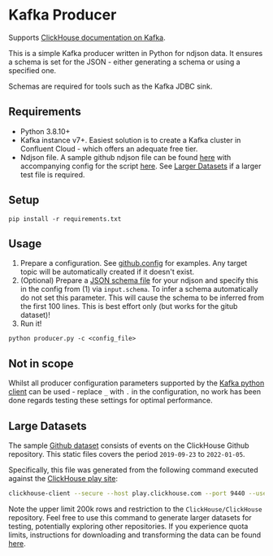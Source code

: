 ---
---
# Kafka Producer

Supports [ClickHouse documentation on Kafka](/en/integrations/kafka).

This is a simple Kafka producer written in Python for ndjson data. It ensures a schema is set for the JSON - either generating a schema or using a specified one.

Schemas are required for tools such as the Kafka JDBC sink.

## Requirements

- Python 3.8.10+
- Kafka instance v7+. Easiest solution is to create a Kafka cluster in Confluent Cloud - which offers an adequate free tier.
- Ndjson file. A sample github ndjson file can be found [here](https://datasets-documentation.s3.eu-west-3.amazonaws.com/kafka/github_all_columns.ndjson) with accompanying config for the script [here](https://github.com/ClickHouse/kafka-samples/blob/main/producer/github.config). See [Larger Datasets](#larger-datasets) if a larger test file is required.

## Setup

`pip install -r requirements.txt`

## Usage

1. Prepare a configuration. See [github.config](https://github.com/ClickHouse/kafka-samples/blob/main/producer/github.config) for examples. Any target topic will be automatically created if it doesn't exist.
2. (Optional) Prepare a [JSON schema file](https://json-schema.org/) for your ndjson and specify this in the config from (1) via `input.schema`. To infer a schema automatically do not set this parameter. This will cause the schema to be inferred from the first 100 lines. This is best effort only (but works for the gitub dataset)!
3. Run it!

`python producer.py -c <config_file>`

## Not in scope

Whilst all producer configuration parameters supported by the [Kafka python client](https://kafka-python.readthedocs.io/en/master/apidoc/KafkaProducer.html) can be used - replace `_` with `.` in the configuration, no work has been done regards testing these settings for optimal performance.

## Large Datasets

The sample [Github dataset](https://datasets-documentation.s3.eu-west-3.amazonaws.com/kafka/github_all_columns.ndjson) consists of events on the ClickHouse Github repository. This static files covers the period `2019-09-23` to `2022-01-05`.

Specifically, this file was generated from the following command executed against the [ClickHouse play site](https://ghe.clickhouse.tech/#clickhouse-demo-access):

```bash
clickhouse-client --secure --host play.clickhouse.com --port 9440 --user explorer --query "SELECT file_time, event_type, actor_login, repo_name, created_at, updated_at, action, comment_id, path, ref, ref_type, creator_user_login, number, title, labels, state, assignee, assignees, closed_at, merged_at, merge_commit_sha, requested_reviewers, merged_by, review_comments, member_login FROM github_events WHERE repo_name = 'ClickHouse/ClickHouse' ORDER BY created_at ASC LIMIT 200000 FORMAT JSONEachRow" > github_all_columns.ndjson
```

Note the upper limit 200k rows and restriction to the `ClickHouse/ClickHouse` repository. Feel free to use this command to generate larger datasets for testing, potentially exploring other repositories. If you experience quota limits, instructions for downloading and transforming the data can be found [here](https://ghe.clickhouse.tech/#download-the-dataset).
